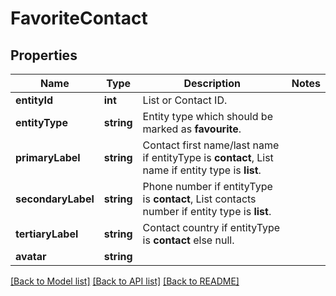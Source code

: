 # FavoriteContact

## Properties
Name | Type | Description | Notes
------------ | ------------- | ------------- | -------------
**entityId** | **int** | List or Contact ID. | 
**entityType** | **string** | Entity type which should be marked as **favourite**. | 
**primaryLabel** | **string** | Contact first name/last name if entityType is **contact**, List name if entity type is **list**. | 
**secondaryLabel** | **string** | Phone number if entityType is **contact**, List contacts number if entity type is **list**. | 
**tertiaryLabel** | **string** | Contact country if entityType is **contact** else null. | 
**avatar** | **string** |  | 

[[Back to Model list]](../README.md#documentation-for-models) [[Back to API list]](../README.md#documentation-for-api-endpoints) [[Back to README]](../README.md)


